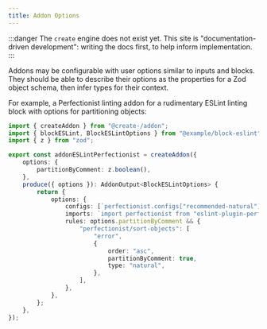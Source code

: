 ```yaml
---
title: Addon Options
---
```


:::danger
The `create` engine does not exist yet.
This site is "documentation-driven development": writing the docs first, to help inform implementation.
:::

Addons may be configurable with user options similar to inputs and blocks. They should be able to describe their options as the properties for a Zod object schema, then infer types for their context.

For example, a Perfectionist linting addon for a rudimentary ESLint linting block with options for partitioning objects:

```ts
import { createAddon } from "@create-/addon";
import { blockESLint, BlockESLintOptions } from "@example/block-eslint";
import { z } from "zod";

export const addonESLintPerfectionist = createAddon({
	options: {
		partitionByComment: z.boolean(),
	},
	produce({ options }): AddonOutput<BlockESLintOptions> {
		return {
			options: {
				configs: [`perfectionist.configs["recommended-natural"]`],
				imports: `import perfectionist from "eslint-plugin-perfectionist"`,
				rules: options.partitionByComment && {
					"perfectionist/sort-objects": [
						"error",
						{
							order: "asc",
							partitionByComment: true,
							type: "natural",
						},
					],
				},
			},
		};
	},
});
```
